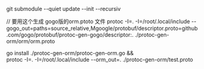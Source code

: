 git submodule --quiet update --init --recursiv


// 要用这个生成 gogo版的orm.ptoto 文件
protoc -I=. -I=/root/.local/include --gogo_out=paths=source_relative,Mgoogle/protobuf/descriptor.proto=github.com/gogo/protobuf/protoc-gen-gogo/descriptor:. ./protoc-gen-orm/orm/orm.proto

go install ./protoc-gen-orm/protoc-gen-orm.go && \
protoc -I=. -I=/root/.local/include --orm_out=. ./protoc-gen-orm/test.proto